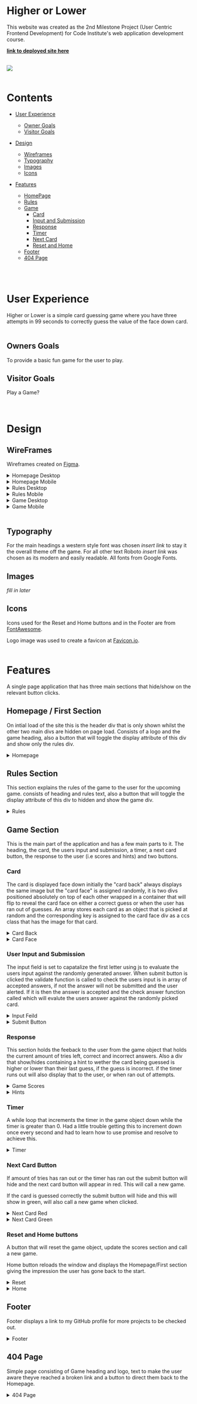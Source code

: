# **Higher or Lower**

This website was created as the 2nd Milestone Project (User Centric Frontend Development) for Code Institute's web application development course.

[**__link to deployed site here__**](https://andrewcannan.github.io/higher-or-lower/)
<br><br>

<img src="assets/readme-images/Screenshot 2023-05-12 134820.png">
<br><br>

# Contents

* [User Experience](#user-experience-ux)
    * [Owner Goals](#owners-goals)
    * [Visitor Goals](#visitor-goals)

* [Design](#design)
    * [Wireframes](#wireframes)
    * [Typography](#typography)
    * [Images](#images)
    * [Icons](#icons)
* [Features](#features)
    * [HomePage](#homepage--first-section)
    * [Rules](#rules-section)
    * [Game](#game-section)
        * [Card](#card)
        * [Input and Submission](#user-input-and-submission)
        * [Response](#response)
        * [Timer](#timer)
        * [Next Card](#next-card-button)
        * [Reset and Home](#reset-and-home-buttons)
    * [Footer](#footer)
    * [404 Page](#404-page)

<br><br>


# User Experience

Higher or Lower is a simple card guessing game where you have three attempts in 99 seconds to correctly guess the value of the face down card.
<br><br>

## Owners Goals

To provide a basic fun game for the user to play.

## Visitor Goals

Play a Game?
<br><br>
<br>

# Design

## WireFrames 

Wireframes created on [Figma](https://www.figma.com/).

<details>
<summary>Homepage Desktop</summary>
<br>
<img src="assets/readme-images/first-paint-desktop.png">
</details>
<details>
<summary>Homepage Mobile</summary>
<br>
<img src="assets/readme-images/first-paint-mobile.png">
</details>
<details>
<summary>Rules Desktop</summary>
<br>
<img src="assets/readme-images/rules-desktop.png">
</details>
<details>
<summary>Rules Mobile</summary>
<br>
<img src="assets/readme-images/rules-mobile.png">
</details>
<details>
<summary>Game Desktop</summary>
<img src="assets/readme-images/game-desktop.png">
</details>
<details>
<summary>Game Mobile</summary>
<br>
<img src="assets/readme-images/game-mobile.png">
</details>
<br>

## Typography 

For the main headings a western style font was chosen *insert link* to stay it the overall theme off the game. For all other text Roboto *insert link* was chosen as its modern and easily readable. All fonts from Google Fonts.

## Images 

*fill in later*

## Icons

Icons used for the Reset and Home buttons and in the Footer are from [FontAwesome](https://fontawesome.com/).

Logo image was used to create a favicon at [Favicon.io](https://favicon.io/).
<br><br>

# Features

A single page application that has three main sections that hide/show on the relevant button clicks.

## Homepage / First Section

On intial load of the site this is the header div that is only shown whilst the other two main divs are hidden on page load. Consists of a logo and the game heading, also a button that will toggle the display attribute of this div and show only the rules div.
<details>
<summary>Homepage</summary>
<img src="assets/readme-images/homepage.png">
</details>

## Rules Section

This section explains the rules of the game to the user for the upcoming game. consists of heading and rules text, also a button that will toggle the display attribute of this div to hidden and show the game div.
<details>
<summary>Rules</summary>
<img src="assets/readme-images/rules.png">
</details>

## Game Section

This is the main part of the application and has a few main parts to it. The heading, the card, the users input and submission, a timer, a next card button, the response to the user (i.e scores and hints) and two buttons.

### Card 

The card is displayed face down initially the "card back" always displays the same image but the "card face" is assigned randomly, it is two divs positioned absolutely on top of each other wrapped in a container that will flip to reveal the card face on either a correct guess or when the user has ran out of guesses.
An array stores each card as an object that is picked at random and the corresponding key is assigned to the card face div as a ccs class that has the image for that card.
<details>
<summary>Card Back</summary>
<img src="assets/readme-images/card-back.png">
</details>
<details>
<summary>Card Face</summary>
<img src="assets/readme-images/card-face.png">
</details>

### User Input and Submission

The input field is set to capatalize the first letter using js to evaluate the users input against the randomly generated answer. 
When submit button is clicked the validate function is called to check the users input is in array of accepted answers, if not the answer will not be submitted and the user alerted. If it is then the answer is accepted and the check answer function called which will evalute the users answer against the randomly picked card. 
<details>
<summary>Input Feild</summary>
<img src="assets/readme-images/input-field.png">
</details>
<details>
<summary>Submit Button</summary>
<img src="assets/readme-images/submit-button.png">
</details>

### Response

This section holds the feeback to the user from the game object that holds the current amount of tries left, correct and incorrect answers. Also a div that show/hides containing a hint to wether the card being guessed is higher or lower than their last guess, if the guess is incorrect. if the timer runs out will also display that to the user, or when ran out of attempts.
<details>
<summary>Game Scores</summary>
<img src="assets/readme-images/game-scores.png">
</details>
<details>
<summary>Hints</summary>
<img src="assets/readme-images/submit-button.png">
</details>

### Timer

A while loop that increments the timer in the game object down while the timer is greater than 0. Had a little trouble getting this to increment down once every second and had to learn how to use promise and resolve to achieve this.
<details>
<summary>Timer</summary>
<img src="assets/readme-images/timer.png">
</details>

### Next Card Button

If amount of tries has ran out or the timer has ran out the submit button will hide and the next card button will appear in red. This will call a new game.

If the card is guessed correctly the submit button will hide and this will show in green, will also call a new game when clicked.
<details>
<summary>Next Card Red</summary>
<img src="assets/readme-images/next-card-red.png">
</details>
<details>
<summary>Next Card Green</summary>
<img src="assets/readme-images/next-card-green.png">
</details>

### Reset and Home buttons

A button that will reset the game object, update the scores section and call a new game.

Home button reloads the window and displays the Homepage/First section giving the impression the user has gone back to the start.
<details>
<summary>Reset</summary>
<img src="assets/readme-images/reset-button.png">
</details>
<details>
<summary>Home</summary>
<img src="assets/readme-images/home-button.png">
</details>

## Footer

Footer displays a link to my GitHub profile for more projects to be checked out.
<details>
<summary>Footer</summary>
<img src="assets/readme-images/footer.png">
</details>

## 404 Page

Simple page consisting of Game heading and logo, text to make the user aware theyve reached a broken link and a button to direct them back to the Homepage.
<details>
<summary>404 Page</summary>
<img src="assets/readme-images/404.png">
</details>

